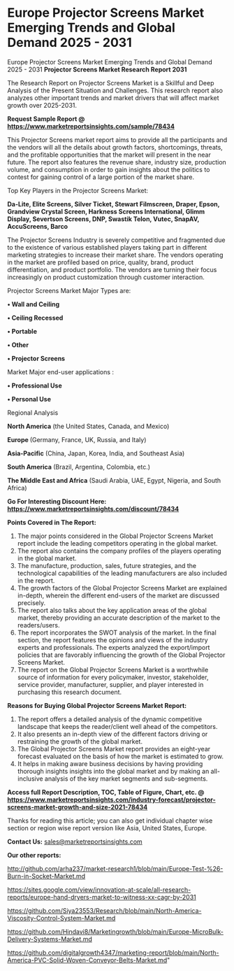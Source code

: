 # Europe Projector Screens Market Emerging Trends and Global Demand 2025 - 2031
 Europe Projector Screens Market Emerging Trends and Global Demand 2025 - 2031
<strong>Projector Screens Market Research Report 2031</strong>

The Research Report on Projector Screens Market is a Skillful and Deep Analysis of the Present Situation and Challenges. This research report also analyzes other important trends and market drivers that will affect market growth over 2025-2031.

<strong>Request Sample Report @ <a href=https://www.marketreportsinsights.com/sample/78434>https://www.marketreportsinsights.com/sample/78434</a></strong>

This Projector Screens market report aims to provide all the participants and the vendors will all the details about growth factors, shortcomings, threats, and the profitable opportunities that the market will present in the near future. The report also features the revenue share, industry size, production volume, and consumption in order to gain insights about the politics to contest for gaining control of a large portion of the market share.

Top Key Players in the Projector Screens Market:

<strong>Da-Lite, Elite Screens, Silver Ticket, Stewart Filmscreen, Draper, Epson, Grandview Crystal Screen, Harkness Screens International, Glimm Display, Severtson Screens, DNP, Swastik Telon, Vutec, SnapAV, AccuScreens, Barco</strong>

The Projector Screens Industry is severely competitive and fragmented due to the existence of various established players taking part in different marketing strategies to increase their market share. The vendors operating in the market are profiled based on price, quality, brand, product differentiation, and product portfolio. The vendors are turning their focus increasingly on product customization through customer interaction.

Projector Screens Market Major Types are:

<strong>• Wall and Ceiling

• Ceiling Recessed

• Portable

• Other

• Projector Screens</strong>

Market Major end-user applications :

<strong>• Professional Use

• Personal Use</strong>

Regional Analysis

</u><strong><b>North America</b></strong> (the United States, Canada, and Mexico)

<strong><b>Europe </b></strong>(Germany, France, UK, Russia, and Italy)

<strong><b>Asia-Pacific</b></strong> (China, Japan, Korea, India, and Southeast Asia)

<strong><b>South America</b></strong> (Brazil, Argentina, Colombia, etc.)

<strong><b>The Middle East and Africa</b></strong> (Saudi Arabia, UAE, Egypt, Nigeria, and South Africa)

<strong>Go For Interesting Discount Here: <a href=https://www.marketreportsinsights.com/discount/78434>https://www.marketreportsinsights.com/discount/78434</a></strong>

<strong>Points Covered in The Report:</strong>
<ol>
  <li>The major points considered in the Global Projector Screens Market report include the leading competitors operating in the global market.</li>
  <li>The report also contains the company profiles of the players operating in the global market.</li>
  <li>The manufacture, production, sales, future strategies, and the technological capabilities of the leading manufacturers are also included in the report.</li>
  <li>The growth factors of the Global Projector Screens Market are explained in-depth, wherein the different end-users of the market are discussed precisely.</li>
  <li>The report also talks about the key application areas of the global market, thereby providing an accurate description of the market to the readers/users.</li>
  <li>The report incorporates the SWOT analysis of the market. In the final section, the report features the opinions and views of the industry experts and professionals. The experts analyzed the export/import policies that are favorably influencing the growth of the Global Projector Screens Market.</li>
  <li>The report on the Global Projector Screens Market is a worthwhile source of information for every policymaker, investor, stakeholder, service provider, manufacturer, supplier, and player interested in purchasing this research document.</li>
</ol>
<strong>Reasons for Buying Global Projector Screens Market Report:</strong>

<ol>
  <li>The report offers a detailed analysis of the dynamic competitive landscape that keeps the reader/client well ahead of the competitors.</li>
  <li>It also presents an in-depth view of the different factors driving or restraining the growth of the global market.</li>
  <li>The Global Projector Screens Market report provides an eight-year forecast evaluated on the basis of how the market is estimated to grow.</li>
  <li>It helps in making aware business decisions by having providing thorough insights insights into the global market and by making an all-inclusive analysis of the key market segments and sub-segments.</li>
</ol>
<strong>Access full Report Description, TOC, Table of Figure, Chart, etc. @ <a href=https://www.marketreportsinsights.com/industry-forecast/projector-screens-market-growth-and-size-2021-78434>https://www.marketreportsinsights.com/industry-forecast/projector-screens-market-growth-and-size-2021-78434</a></strong>


Thanks for reading this article; you can also get individual chapter wise section or region wise report version like Asia, United States, Europe.

<strong>Contact Us:</strong>
sales@marketreportsinsights.com

<strong>Our other reports:</strong>

<a href=http://github.com/arha237/market-research1/blob/main/Europe-Test-%26-Burn-in-Socket-Market.md>http://github.com/arha237/market-research1/blob/main/Europe-Test-%26-Burn-in-Socket-Market.md</a>

<a href=https://sites.google.com/view/innovation-at-scale/all-research-reports/europe-hand-dryers-market-to-witness-xx-cagr-by-2031>https://sites.google.com/view/innovation-at-scale/all-research-reports/europe-hand-dryers-market-to-witness-xx-cagr-by-2031</a>

<a href=https://github.com/Siya23553/Research/blob/main/North-America-Viscosity-Control-System-Market.md>https://github.com/Siya23553/Research/blob/main/North-America-Viscosity-Control-System-Market.md</a>

<a href=https://github.com/Hindavi8/Marketingrowth/blob/main/Europe-MicroBulk-Delivery-Systems-Market.md>https://github.com/Hindavi8/Marketingrowth/blob/main/Europe-MicroBulk-Delivery-Systems-Market.md</a>

<a href=https://github.com/digitalgrowth4347/marketing-report/blob/main/North-America-PVC-Solid-Woven-Conveyor-Belts-Market.md>https://github.com/digitalgrowth4347/marketing-report/blob/main/North-America-PVC-Solid-Woven-Conveyor-Belts-Market.md</a>"
